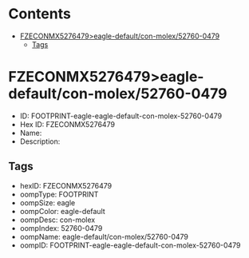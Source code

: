 



Contents
========

* [FZECONMX5276479>eagle-default/con-molex/52760-0479](#fzeconmx5276479eagle-defaultcon-molex52760-0479)
	* [Tags](#tags)

# FZECONMX5276479>eagle-default/con-molex/52760-0479

- ID: FOOTPRINT-eagle-eagle-default-con-molex-52760-0479
- Hex ID: FZECONMX5276479
- Name: 
- Description: 

## Tags

- hexID: FZECONMX5276479
- oompType: FOOTPRINT
- oompSize: eagle
- oompColor: eagle-default
- oompDesc: con-molex
- oompIndex: 52760-0479
- oompName: eagle-default/con-molex/52760-0479
- oompID: FOOTPRINT-eagle-eagle-default-con-molex-52760-0479

